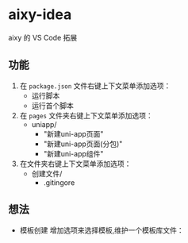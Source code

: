 # aixy-idea
aixy 的 VS Code 拓展

## 功能
1. 在 `package.json` 文件右键上下文菜单添加选项：
   - 运行脚本
   - 运行首个脚本
2. 在 `pages` 文件夹右键上下文菜单添加选项：
   - uniapp/
      - "新建uni-app页面"
      - "新建uni-app页面(分包)"
      - "新建uni-app组件"
3. 在文件夹右键上下文菜单添加选项：
   - 创建文件/
      - .gitingore


## 想法
- 模板创建 增加选项来选择模板,维护一个模板库文件：